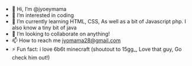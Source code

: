 - 👋 Hi, I’m @jyoeymama
- 👀 I’m interested in coding
- 🌱 I’m currently learning HTML, CSS, As well as a bit of Javascript php. I also know a tiny bit of java
- 💞️ I’m looking to collaborate on anything!
- 📫 How to reach me jyomama28@gmail.com
- ⚡ Fun fact: i love 6b6t minecraft (shoutout to 15gg_, Love that guy, Go check him out!)

<!---
jyoeymama/jyoeymama is a ✨ special ✨ repository because its `README.md` (this file) appears on your GitHub profile.
You can click the Preview link to take a look at your changes.
--->
